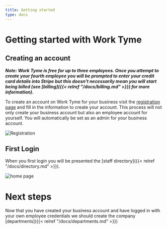 ```yaml
---
title: Getting started
type: docs
---
```


# Getting started with Work Tyme

## Creating an account

_**Note: Work Tyme is free for up to three employees. Once you attempt to create your fourth employee you will be prompted to enter your credit card details into Stripe but this doesn't necessarily mean you will start being billed (see [billing]({{< relref "/docs/billing.md" >}}) for more information).**_

To create an account on Work Tyme for your business visit the [registration page](https://worktyme.ca/portal/index.php?register) and fill in the information to create your account. This process will not only create your business account but also an employee account for yourself. You will automatically be set as an admin for your business account.

![Registration](/docs/img/registration.png)

## First Login

When you first login you will be presented the [staff directory]({{< relref "/docs/directory.md" >}}).

![home page](/docs/img/directory_page.png)

# Next steps

Now that you have created your business account and have logged in with your own employee credentials we should create the company [departments]({{< relref "/docs/departments.md" >}})